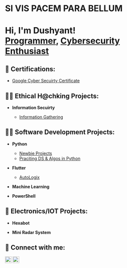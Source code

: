 <h1>SI VIS PACEM PARA BELLUM</h1>

<h1>Hi, I'm Dushyant! <br/><a href="https://github.com/RebelAKL">Programmer</a>, <a href="https://www.linkedin.com/in/dushyant--kaushal/">Cybersecurity Enthusiast</a>

<h2>📜 Certifications:</h2>

 - [Google Cyber Secuirty Certificate](https://github.com/RebelAKL/Projects-in-Python-Newbie) 

<h2>👨‍💻 Ethical H@chking Projects:</h2>

- <b> Information Secuirty</b>
 
  - [Information Gathering](https://github.com/RebelAKL/InfoSec)
   

<h2>👨‍💻 Software Development Projects:</h2>

- <b>Python</b>

  - [Newbie Projects](https://github.com/RebelAKL/Projects-in-Python-Newbie)
  - [Praciting DS & Algos in Python](https://github.com/joshmadakor1/Algorithms-Practice)
- <b>Flutter</b>
  - [AutoLogix](https://github.com/RebelAKL/AutoLogix) <b>

- <b>Machine Learning</b>


- <b>PowerShell</b>


<h2>🔭 Electronics/IOT Projects:</h2>

- <b>Hexabot</b>

- <b>Mini Radar System</b>


<h2> 🤳 Connect with me:</h2>

[<img align="left" alt="JoshMadakor | LinkedIn" width="22px" src="https://cdn.jsdelivr.net/npm/simple-icons@v3/icons/linkedin.svg" />][linkedin]
[<img align="left" alt="JoshMadakor | Instagram" width="22px" src="https://cdn.jsdelivr.net/npm/simple-icons@v3/icons/instagram.svg" />][instagram]



[instagram]: https://www.instagram.com/unabdriged/
[linkedin]: https://www.linkedin.com/in/dushyant--kaushal/

<!--


- 🔭 I’m currently working on ...
- 🌱 I’m currently learning ...
- 👯 I’m looking to collaborate on ...
- 🤔 I’m looking for help with ...
- 💬 Ask me about ...
- 📫 How to reach me: ...
- 😄 Pronouns: ...
- ⚡ Fun fact: ...
-->
